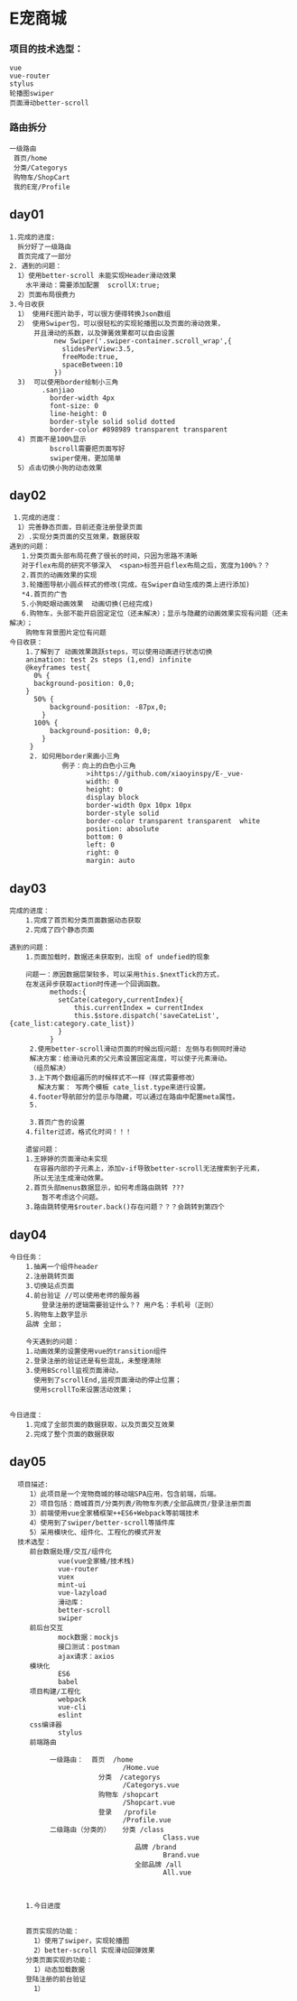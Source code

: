 # E宠商城 
  
### 项目的技术选型：
    vue  
    vue-router  
    stylus  
    轮播图swiper  
    页面滑动better-scroll  
###  路由拆分
    一级路由  
     首页/home  
     分类/Categorys 
     购物车/ShopCart  
     我的E宠/Profile  
##  day01
    1.完成的进度:    
      拆分好了一级路由 
      首页完成了一部分 
    2. 遇到的问题：  
      1）使用better-scroll 未能实现Header滑动效果
        水平滑动：需要添加配置  scrollX:true;
      2）页面布局很费力 
    3.今日收获  
      1） 使用FE图片助手，可以很方便得转换Json数组    
      2） 使用Swiper包，可以很轻松的实现轮播图以及页面的滑动效果，
          并且滑动的系数，以及弹簧效果都可以自由设置
               new Swiper('.swiper-container.scroll_wrap',{
                 slidesPerView:3.5,
                 freeMode:true,
                 spaceBetween:10
               })
      3)  可以使用border绘制小三角 
            .sanjiao
              border-width 4px
              font-size: 0
              line-height: 0
              border-style solid solid dotted
              border-color #898989 transparent transparent
      4) 页面不是100%显示   
              bscroll需要把页面写好
              swiper使用，更加简单
      5）点击切换小狗的动态效果        

##  day02  
     1.完成的进度：
      1）完善静态页面，目前还查注册登录页面
      2）.实现分类页面的交互效果，数据获取  
    遇到的问题：
       1.分类页面头部布局花费了很长的时间，只因为思路不清晰
       对于flex布局的研究不够深入  <span>标签开启flex布局之后，宽度为100%？？
       2.首页的动画效果的实现
       3.轮播图导航小圆点样式的修改(完成，在Swiper自动生成的类上进行添加)
       *4.首页的广告    
       5.小狗眨眼动画效果  动画切换(已经完成)
       6.购物车，头部不能开启固定定位（还未解决）；显示与隐藏的动画效果实现有问题（还未解决）；
        购物车背景图片定位有问题
    今日收获：
        1.了解到了 动画效果跳跃steps，可以使用动画进行状态切换
        animation: test 2s steps (1,end) infinite
        @keyframes test{
          0% {
          background-position: 0,0;
        }
          50% {
              background-position: -87px,0;
            }
          100% {
              background-position: 0,0;
            }
         }
         2. 如何用border来画小三角  
                 例子：向上的白色小三角
                       >ihttps://github.com/xiaoyinspy/E-_vue-
                       width: 0
                       height: 0
                       display block
                       border-width 0px 10px 10px
                       border-style solid
                       border-color transparent transparent  white
                       position: absolute
                       bottom: 0
                       left: 0
                       right: 0
                       margin: auto

##  day03
    完成的进度：
        1.完成了首页和分类页面数据动态获取
        2.完成了四个静态页面

    遇到的问题：
        1.页面加载时，数据还未获取到，出现 of undefied的现象

        问题一：原因数据层架较多，可以采用this.$nextTick的方式，
        在发送异步获取action时传递一个回调函数。
              methods:{
                setCate(category,currentIndex){
                    this.currentIndex = currentIndex
                    this.$store.dispatch('saveCateList',{cate_list:category.cate_list})
                }
              }
         2.使用better-scroll滑动页面的时候出现问题: 左侧与右侧同时滑动          
         解决方案：给滑动元素的父元素设置固定高度，可以使子元素滑动。
         （组员解决）
         3.上下两个数组遍历的时候样式不一样（样式需要修改）
           解决方案： 写两个模板 cate_list.type来进行设置。
         4.footer导航部分的显示与隐藏，可以通过在路由中配置meta属性。
         5.
         
         3.首页广告的设置
        4.filter过滤，格式化时间！！！
        
        遗留问题：
        1.王婷婷的页面滑动未实现
          在容器内部的子元素上，添加v-if导致better-scroll无法搜索到子元素，
          所以无法生成滑动效果。
        2.首页头部menus数据显示，如何考虑路由跳转 ???
            暂不考虑这个问题。
        3.路由跳转使用$router.back()存在问题？？？会跳转到第四个
        
##  day04
    今日任务：
        1.抽离一个组件header
        2.注册跳转页面
        3.切换站点页面
        4.前台验证 //可以使用老师的服务器 
            登录注册的逻辑需要验证什么？? 用户名：手机号（正则）
        5.购物车上数字显示
        品牌 全部；
        
        今天遇到的问题：
        1.动画效果的设置使用vue的transition组件
        2.登录注册的验证还是有些混乱，未整理清除
        3.使用BScroll监视页面滑动，
          使用到了scrollEnd,监视页面滑动的停止位置；
          使用scrollTo来设置活动效果；
          
            
    今日进度：
        1.完成了全部页面的数据获取，以及页面交互效果
        2.完成了整个页面的数据获取
##  day05
      
      项目描述: 
         1）此项目是一个宠物商城的移动端SPA应用，包含前端，后端。
         2）项目包括：商城首页/分类列表/购物车列表/全部品牌页/登录注册页面 
         3）前端使用vue全家桶框架++ES6+Webpack等前端技术
         4）使用到了swiper/better-scroll等插件库
         5）采用模块化、组件化、工程化的模式开发
      技术选型：
         前台数据处理/交互/组件化
                vue(vue全家桶/技术栈)
                vue-router
                vuex
                mint-ui
                vue-lazyload
                滑动库：
                better-scroll
                swiper
         前后台交互
                mock数据：mockjs
                接口测试：postman
                ajax请求：axios
         模块化
                ES6
                babel
         项目构建/工程化
                webpack
                vue-cli
                eslint
         css编译器
                stylus
         前端路由
             
              一级路由：  首页  /home
                                /Home.vue
                          分类  /categorys
                                /Categorys.vue
                          购物车 /shopcart
                                /Shopcart.vue
                          登录   /profile
                                /Profile.vue
              二级路由（分类的）   分类 /class
                                          Class.vue
                                   品牌 /brand
                                          Brand.vue
                                   全部品牌 /all
                                          All.vue
                                         
                
                
        1.今日进度

        
        首页实现的功能：
          1）使用了swiper，实现轮播图
          2）better-scroll 实现滑动回弹效果    
        分类页面实现的功能：
          1）动态加载数据    
        登陆注册的前台验证
          1）
        
           
       
         
